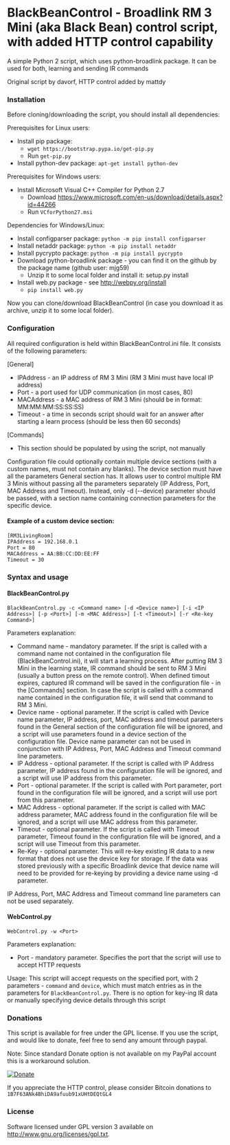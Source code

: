 # BlackBeanControl - Broadlink RM 3 Mini (aka Black Bean) control script, with added HTTP control capability

A simple Python 2 script, which uses python-broadlink package. It can be used for both, learning and sending IR commands

Original script by davorf, HTTP control added by mattdy

### Installation

Before cloning/downloading the script, you should install all dependencies: 

Prerequisites for Linux users:

- Install pip package: 
  - `wget https://bootstrap.pypa.io/get-pip.py`
  - Run `get-pip.py`
- Install python-dev package: `apt-get install python-dev`

Prerequisites for Windows users:

- Install Microsoft Visual C++ Compiler for Python 2.7
  - Download https://www.microsoft.com/en-us/download/details.aspx?id=44266
  - Run `VCforPython27.msi`

Dependencies for Windows/Linux:

- Install configparser package: `python -m pip install configparser`
- Install netaddr package: `python -m pip install netaddr`
- Install pycrypto package: `python -m pip install pycrypto`
- Download python-broadlink package - you can find it on the github by the package name (github user: mjg59)
  - Unzip it to some local folder and install it: setup.py install
- Install web.py package - see http://webpy.org/install
  - `pip install web.py`

Now you can clone/download BlackBeanControl (in case you download it as archive, unzip it to some local folder).

### Configuration

All required configuration is held within BlackBeanControl.ini file. It consists of the following parameters: 

[General]
- IPAddress - an IP address of RM 3 Mini (RM 3 Mini must have local IP address)
- Port - a port used for UDP communication (in most cases, 80)
- MACAddress - a MAC address of RM 3 Mini (should be in format: MM:MM:MM:SS:SS:SS)
- Timeout - a time in seconds script should wait for an answer after starting a learn process (should be less then 60 seconds)

[Commands]
- This section should be populated by using the script, not manually

Configuration file could optionally contain multiple device sections (with a custom names, must not contain any blanks). The device section must have all the parameters General section has. It allows user to control multiple RM 3 Minis without passing all the parameters separately (IP Address, Port, MAC Address and Timeout). Instead, only -d (--device) parameter should be passed, with a section name containing connection parameters for the specific device. 

#### Example of a custom device section:
```
[RM3LivingRoom]
IPAddress = 192.168.0.1
Port = 80
MACAddress = AA:BB:CC:DD:EE:FF
Timeout = 30
```

### Syntax and usage
#### BlackBeanControl.py
```
BlackBeanControl.py -c <Command name> [-d <Device name>] [-i <IP Address>] [-p <Port>] [-m <MAC Address>] [-t <Timeout>] [-r <Re-key Command>]
```

Parameters explanation: 
- Command name - mandatory parameter. If the sript is called with a command name not contained in the configuration file (BlackBeanControl.ini), it will start a learning process. After putting RM 3 Mini in the learning state, IR command should be sent to RM 3 Mini (usually a button press on the remote control). When defined timout expires, captured IR command will be saved in the configuration file - in the [Commands] section. In case the script is called with a command name contained in the configuration file, it will send that command to RM 3 Mini.
- Device name - optional parameter. If the script is called with Device name parameter, IP address, port, MAC address and timeout parameters found in the General section of the configuration file will be ignored, and a script will use parameters found in a device section of the configuration file. Device name parameter can not be used in conjunction with IP Address, Port, MAC Address and Timeout command line parameters.
- IP Address - optional parameter. If the script is called with IP Address parameter, IP address found in the configuration file will be ignored, and a script will use IP address from this parameter.
- Port - optional parameter. If the script is called with Port parameter, port found in the configuration file will be ignored, and a script will use port from this parameter.
- MAC Address - optional parameter. If the script is called with MAC address parameter, MAC address found in the configuration file will be ignored, and a script will use MAC address from this parameter.
- Timeout - optional parameter. If the script is called with Timeout parameter, Timeout found in the configuration file will be ignored, and a script will use Timeout from this parameter.
- Re-Key - optional parameter. This will re-key existing IR data to a new format that does not use the device key for storage. If the data was stored previously with a specific Broadlink device that device name will need to be provided for re-keying by providing a device name using -d parameter.

IP Address, Port, MAC Address and Timeout command line parameters can not be used separately.

#### WebControl.py
```
WebControl.py -w <Port>
```
Parameters explanation:
- Port - mandatory parameter. Specifies the port that the script will use to accept HTTP requests

Usage:
This script will accept requests on the specified port, with 2 parameters - `command` and `device`, which must match entries as in the parameters for `BlackBeanControl.py`. There is no option for key-ing IR data or manually specifying device details through this script

### Donations

This script is available for free under the GPL license. If you use the script, and would like to donate, feel free to send any amount through paypal. 

Note: Since standard Donate option is not available on my PayPal account this is a workaround solution.

[![Donate](https://www.paypalobjects.com/en_US/i/btn/btn_donateCC_LG.gif)](https://www.paypal.com/cgi-bin/webscr?cmd=_xclick&business=CCZRY3C8RXSRW&lc=BA&item_name=Donation%20%2d%20BlackBeanControl&item_number=1&button_subtype=services&currency_code=EUR&bn=PP%2dBuyNowBF%3abtn_paynowCC_LG%2egif%3aNonHosted)

If you appreciate the HTTP control, please consider Bitcoin donations to `1B7F63ANk4BhiDA9afuub91xUHtDEQtGL4`

### License

Software licensed under GPL version 3 available on http://www.gnu.org/licenses/gpl.txt.
